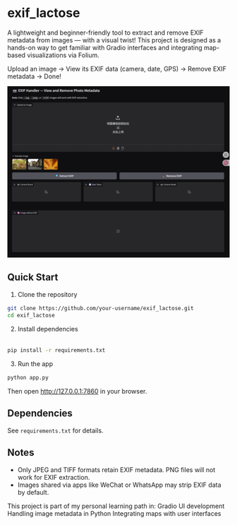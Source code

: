 # exif_lactose

A lightweight and beginner-friendly tool to extract and remove EXIF metadata from images — with a visual twist!
This project is designed as a hands-on way to get familiar with Gradio interfaces and integrating map-based visualizations via Folium.

Upload an image → View its EXIF data (camera, date, GPS) → Remove EXIF metadata → Done!

![EXIF Demo](data/image.png)

## Quick Start
1. Clone the repository
```bash
git clone https://github.com/your-username/exif_lactose.git
cd exif_lactose
```
2. Install dependencies
```bash

pip install -r requirements.txt
```
3. Run the app
```bash
python app.py
```

Then open http://127.0.0.1:7860 in your browser.

## Dependencies
See `requirements.txt` for details.
## Notes
-  Only JPEG and TIFF formats retain EXIF metadata. PNG files will not work for EXIF extraction.
-  Images shared via apps like WeChat or WhatsApp may strip EXIF data by default.

This project is part of my personal learning path in:
Gradio UI development
Handling image metadata in Python
Integrating maps with user interfaces